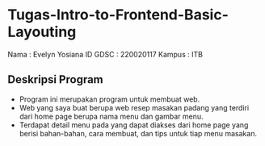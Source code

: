 # Tugas-Intro-to-Frontend-Basic-Layouting
Nama    : Evelyn Yosiana 
ID GDSC : 220020117
Kampus  : ITB

## Deskripsi Program 
- Program ini merupakan program untuk membuat web.
- Web yang saya buat berupa web resep masakan padang yang terdiri dari home page berupa nama menu dan gambar menu. 
- Terdapat detail menu pada yang dapat diakses dari home page yang berisi bahan-bahan, cara membuat, dan tips untuk tiap menu masakan. 
